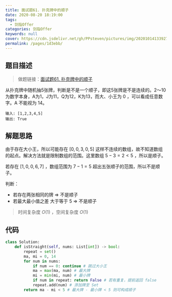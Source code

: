 ```yaml
---
title: 面试题61. 扑克牌中的顺子
date: 2020-08-20 18:19:00
tags: 
  - 剑指Offer
categories: 剑指Offer
keywords: null
cover: https://cdn.jsdelivr.net/gh/PPsteven/pictures/img/20201014133927.png
permalink: /pages/1d3ebb/
---
```


## 题目描述

> 做题链接：[面试题61. 扑克牌中的顺子](https://leetcode-cn.com/problems/bu-ke-pai-zhong-de-shun-zi-lcof/)

从扑克牌中随机抽5张牌，判断是不是一个顺子，即这5张牌是不是连续的。2～10为数字本身，A为1，J为11，Q为12，K为13，而大、小王为 0 ，可以看成任意数字。A 不能视为 14。

```
输入: [1,2,3,4,5]
输出: True
```

<!--more-->

## 解题思路

由于存在大小王，所以可能存在 $[0,0,3,0,5]$ 这样不连续的数组，故不知道数组的起点。解决方法就是限制数组的范围。这里数组 $5-3=2<5$ ，所以是顺子。

若存在 $[1,0,0,6,7]$ ，数组范围为 $7-1=5$ 超出五张顺子的范围，所以不是顺子。

判断：

- 若存在两张相同的牌 => 不是顺子
- 若最大最小值之差 大于等于 5 => 不是顺子

> 时间复杂度 $O(1)$ ，空间复杂度 $O(1)$

## 代码

```python
class Solution:
    def isStraight(self, nums: List[int]) -> bool:
        repeat = set()
        ma, mi = 0, 14
        for num in nums:
            if num == 0: continue # 跳过大小王
            ma = max(ma, num) # 最大牌
            mi = min(mi, num) # 最小牌
            if num in repeat: return False # 若有重复，提前返回 false
            repeat.add(num) # 添加牌至 Set
        return ma - mi < 5 # 最大牌 - 最小牌 < 5 则可构成顺子 
```
